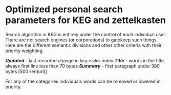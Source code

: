 # Optimized personal search parameters for KEG and zettelkasten

Search algorithm in KEG is entirely under the control of each individual user. There are not search engines (or corporations) to gatekeep such things. Here are the different semantic divisions and other other criteria with their priority weighting.

***Updated*** - last recorded change in `keg-nodes` index
***Title*** - words in the title, always first line less than 70 bytes
***Summary*** - first paragraph under 380 bytes [500-len(url)]


For any of the categories individuals words can be removed or lowered in priority.

